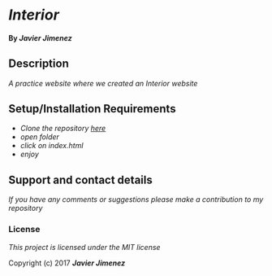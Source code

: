 # _Interior_

#### By _**Javier Jimenez**_

## Description

_A practice website where we created an Interior website_

## Setup/Installation Requirements

* _Clone the repository [here](https://github.com/javierrcc522/interior.git)_
* _open folder_
* _click on index.html_
* _enjoy_



## Support and contact details

_If you have any comments or suggestions please make a contribution to my repository_

### License

*This project is licensed under the MIT license*

Copyright (c) 2017 **_Javier Jimenez_**
